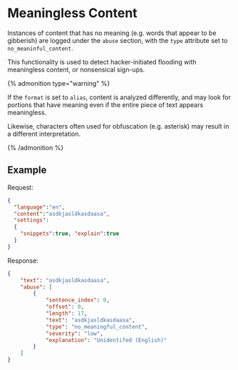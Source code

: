 # Meaningless Content

Instances of content that has no meaning (e.g. words that appear to be gibberish) are logged under the `abuse` section, with the `type` attribute set to `no_meaninful_content`.

This functionality is used to detect hacker-initiated flooding with meaningless content, or nonsensical sign-ups. 

{% admonition type="warning" %}

If the `format` is set to `alias`, content is analyzed differently, and may look for portions that have meaning even if the entire piece of text appears meaningless.

Likewise, characters often used for obfuscation (e.g. asterisk) may result in a different interpretation.

{% /admonition %}

## Example

Request:
```json
{
  "language":"en",
  "content":"asdkjasldkasdaasa",
  "settings": 
  {
    "snippets":true, "explain":true
  }
}
```

Response:
```json
{
	"text": "asdkjasldkasdaasa",
	"abuse": [
		{
			"sentence_index": 0,
			"offset": 0,
			"length": 17,
			"text": "asdkjasldkasdaasa",
			"type": "no_meaningful_content",
			"severity": "low",
			"explanation": "Unidentifed (English)"
		}
	]
}
```
